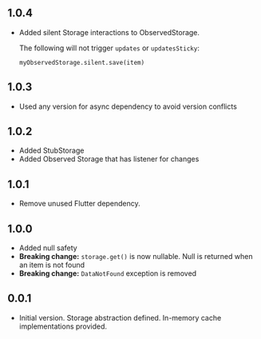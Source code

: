 ## 1.0.4

* Added silent Storage interactions to ObservedStorage.

  The following will not trigger `updates` or `updatesSticky`:
  
  `myObservedStorage.silent.save(item)`

## 1.0.3

* Used any version for async dependency to avoid version conflicts

## 1.0.2

* Added StubStorage
* Added Observed Storage that has listener for changes

## 1.0.1

* Remove unused Flutter dependency.

## 1.0.0

* Added null safety
* __Breaking change:__ `storage.get()` is now nullable. Null is returned when an item is not found
* __Breaking change:__ `DataNotFound` exception is removed

## 0.0.1

* Initial version. Storage abstraction defined. In-memory cache implementations provided.
